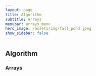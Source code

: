 ```yaml
---
layout: page
title: Algorithm
subtitle: Arrays
menubar: arrays_menu
hero_image: /assets/img/fall_pond.jpeg
show_sidebar: false
---
```


## Algorithm
### Arrays
